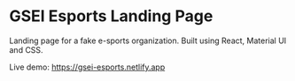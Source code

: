 # GSEI Esports Landing Page

Landing page for a fake e-sports organization.
Built using React, Material UI and CSS.

Live demo: https://gsei-esports.netlify.app
